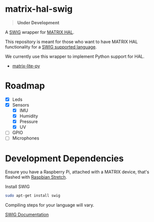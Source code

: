 # matrix-hal-swig
> **Under Development**

A [SWIG](https://github.com/swig/swig) wrapper for [MATRIX HAL](https://matrix-io.github.io/matrix-documentation/matrix-hal/overview/).

This repository is meant for those who want to have MATRIX HAL functionality for a [SWIG supported language](http://www.swig.org/compat.html).

We currently use this wrapper to implement Python support for HAL.

- [matrix-lite-py](https://github.com/matrix-io/matrix-lite-py)

# Roadmap
- [x] Leds
- [x] Sensors
  - [x] IMU
  - [x] Humidity
  - [x] Pressure
  - [x] UV
- [ ] GPIO
- [ ] Microphones

# Development Dependencies
Ensure you have a Raspberry Pi, attached with a MATRIX device, that's flashed with [Raspbian Stretch](https://www.raspberrypi.org/blog/raspbian-stretch/).

Install SWIG
```bash
sudo apt-get install swig
```

Compiling steps for your language will vary. 

[SWIG Documentation](http://www.swig.org/index.php)
